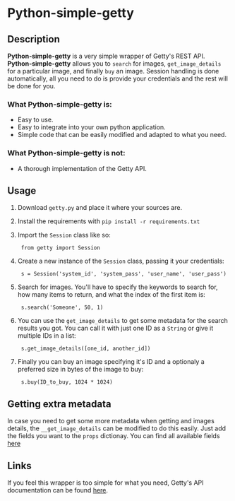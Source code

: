 Python-simple-getty
===================

Description
-----------

__Python-simple-getty__ is a very simple wrapper of Getty's REST API.
__Python-simple-getty__ allows you to `search` for images, `get_image_details` 
for a particular image, and finally `buy` an image. Session handling is done 
automatically, all you need to do is provide your credentials and the rest will 
be done for you.

### What Python-simple-getty is:
* Easy to use.
* Easy to integrate into your own python application.
* Simple code that can be easily modified and adapted to what you need.

### What Python-simple-getty is not:
* A thorough implementation of the Getty API.

Usage
-----

1. Download `getty.py` and place it where your sources are.
2. Install the requirements with `pip install -r requirements.txt`
3. Import the `Session` class like so:

        from getty import Session

4. Create a new instance of the `Session` class, passing it your credentials:

        s = Session('system_id', 'system_pass', 'user_name', 'user_pass')

5. Search for images. You'll have to specify the keywords to search for, how 
many items to return, and what the index of the first item is:

        s.search('Someone', 50, 1)

6. You can use the `get_image_details` to get some metadata for the search 
results you got. You can call it with just one ID as a `String` or give it 
multiple IDs in a list:

        s.get_image_details([one_id, another_id])

7. Finally you can buy an image specifying it's ID and a optionaly a preferred 
size in bytes of the image to buy:

        s.buy(ID_to_buy, 1024 * 1024)


Getting extra metadata
----------------------

In case you need to get some more metadata when getting and images details, the
`__get_image_details` can be modified to do this easily. Just add the fields 
you want to the `props` dictionay. You can find all available fields 
[here](https://github.com/gettyimages/connect/blob/master/documentation/endpoints/search/GetImageDetails.md#response)

Links
-----

If you feel this wrapper is too simple for what you need, Getty's API 
documentation can be found [here](https://github.com/gettyimages/connect).
